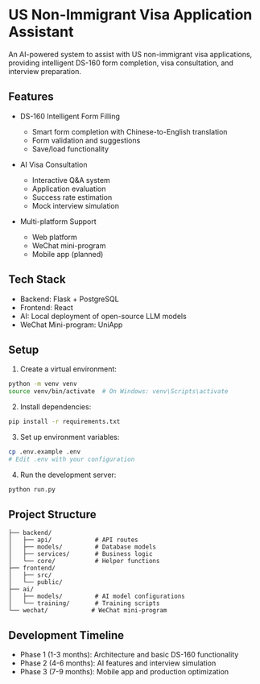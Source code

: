# US Non-Immigrant Visa Application Assistant

An AI-powered system to assist with US non-immigrant visa applications, providing intelligent DS-160 form completion, visa consultation, and interview preparation.

## Features

- DS-160 Intelligent Form Filling
  - Smart form completion with Chinese-to-English translation
  - Form validation and suggestions
  - Save/load functionality

- AI Visa Consultation
  - Interactive Q&A system
  - Application evaluation
  - Success rate estimation
  - Mock interview simulation

- Multi-platform Support
  - Web platform
  - WeChat mini-program
  - Mobile app (planned)

## Tech Stack

- Backend: Flask + PostgreSQL
- Frontend: React
- AI: Local deployment of open-source LLM models
- WeChat Mini-program: UniApp

## Setup

1. Create a virtual environment:
```bash
python -m venv venv
source venv/bin/activate  # On Windows: venv\Scripts\activate
```

2. Install dependencies:
```bash
pip install -r requirements.txt
```

3. Set up environment variables:
```bash
cp .env.example .env
# Edit .env with your configuration
```

4. Run the development server:
```bash
python run.py
```

## Project Structure

```
├── backend/
│   ├── api/            # API routes
│   ├── models/         # Database models
│   ├── services/       # Business logic
│   └── core/           # Helper functions
├── frontend/
│   ├── src/
│   └── public/
├── ai/
│   ├── models/         # AI model configurations
│   └── training/       # Training scripts
└── wechat/            # WeChat mini-program
```

## Development Timeline

- Phase 1 (1-3 months): Architecture and basic DS-160 functionality
- Phase 2 (4-6 months): AI features and interview simulation
- Phase 3 (7-9 months): Mobile app and production optimization
